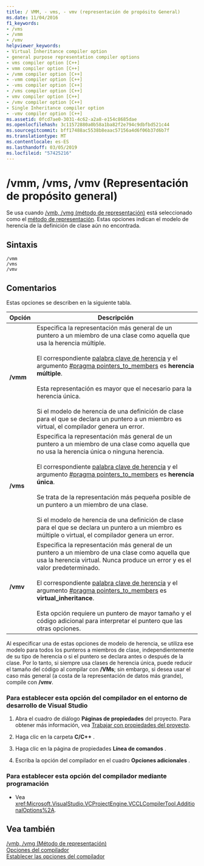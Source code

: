 ```yaml
---
title: / VMM, - vms, - vmv (representación de propósito General)
ms.date: 11/04/2016
f1_keywords:
- /vms
- /vmm
- /vmv
helpviewer_keywords:
- Virtual Inheritance compiler option
- general purpose representation compiler options
- vms compiler option [C++]
- vmm compiler option [C++]
- /vmm compiler option [C++]
- -vmm compiler option [C++]
- -vms compiler option [C++]
- /vms compiler option [C++]
- vmv compiler option [C++]
- /vmv compiler option [C++]
- Single Inheritance compiler option
- -vmv compiler option [C++]
ms.assetid: 0fcd7ae0-3031-4c62-a2a8-e154c8685dae
ms.openlocfilehash: 3c11572880a0b58a1ba82f2e794c9dbfbd521c44
ms.sourcegitcommit: bff17488ac5538b8eaac57156a4d6f06b37d6b7f
ms.translationtype: MT
ms.contentlocale: es-ES
ms.lasthandoff: 03/05/2019
ms.locfileid: "57425216"
---
```

# <a name="vmm-vms-vmv-general-purpose-representation"></a>/vmm, /vms, /vmv (Representación de propósito general)

Se usa cuando [/vmb, /vmg (método de representación)](../../build/reference/vmb-vmg-representation-method.md) está seleccionado como el [método de representación](../../build/reference/vmb-vmg-representation-method.md). Estas opciones indican el modelo de herencia de la definición de clase aún no encontrada.

## <a name="syntax"></a>Sintaxis

```
/vmm
/vms
/vmv
```

## <a name="remarks"></a>Comentarios

Estas opciones se describen en la siguiente tabla.

|Opción|Descripción|
|------------|-----------------|
|**/vmm**|Especifica la representación más general de un puntero a un miembro de una clase como aquella que usa la herencia múltiple.<br /><br /> El correspondiente [palabra clave de herencia](../../cpp/inheritance-keywords.md) y el argumento [#pragma pointers_to_members](../../preprocessor/pointers-to-members.md) es **herencia múltiple**.<br /><br /> Esta representación es mayor que el necesario para la herencia única.<br /><br /> Si el modelo de herencia de una definición de clase para el que se declara un puntero a un miembro es virtual, el compilador genera un error.|
|**/vms**|Especifica la representación más general de un puntero a un miembro de una clase como aquella que no usa la herencia única o ninguna herencia.<br /><br /> El correspondiente [palabra clave de herencia](../../cpp/inheritance-keywords.md) y el argumento [#pragma pointers_to_members](../../preprocessor/pointers-to-members.md) es **herencia única**.<br /><br /> Se trata de la representación más pequeña posible de un puntero a un miembro de una clase.<br /><br /> Si el modelo de herencia de una definición de clase para el que se declara un puntero a un miembro es múltiple o virtual, el compilador genera un error.|
|**/vmv**|Especifica la representación más general de un puntero a un miembro de una clase como aquella que usa la herencia virtual. Nunca produce un error y es el valor predeterminado.<br /><br /> El correspondiente [palabra clave de herencia](../../cpp/inheritance-keywords.md) y el argumento [#pragma pointers_to_members](../../preprocessor/pointers-to-members.md) es **virtual_inheritance**.<br /><br /> Esta opción requiere un puntero de mayor tamaño y el código adicional para interpretar el puntero que las otras opciones.|

Al especificar una de estas opciones de modelo de herencia, se utiliza ese modelo para todos los punteros a miembros de clase, independientemente de su tipo de herencia o si el puntero se declara antes o después de la clase. Por lo tanto, si siempre usa clases de herencia única, puede reducir el tamaño del código al compilar con **/VMs**; sin embargo, si desea usar el caso más general (a costa de la representación de datos más grande), compile con **/vmv**.

### <a name="to-set-this-compiler-option-in-the-visual-studio-development-environment"></a>Para establecer esta opción del compilador en el entorno de desarrollo de Visual Studio

1. Abra el cuadro de diálogo **Páginas de propiedades** del proyecto. Para obtener más información, vea [Trabajar con propiedades del proyecto](../../ide/working-with-project-properties.md).

1. Haga clic en la carpeta **C/C++** .

1. Haga clic en la página de propiedades **Línea de comandos** .

1. Escriba la opción del compilador en el cuadro **Opciones adicionales** .

### <a name="to-set-this-compiler-option-programmatically"></a>Para establecer esta opción del compilador mediante programación

- Vea <xref:Microsoft.VisualStudio.VCProjectEngine.VCCLCompilerTool.AdditionalOptions%2A>.

## <a name="see-also"></a>Vea también

[/vmb, /vmg (Método de representación)](../../build/reference/vmb-vmg-representation-method.md)<br/>
[Opciones del compilador](../../build/reference/compiler-options.md)<br/>
[Establecer las opciones del compilador](../../build/reference/setting-compiler-options.md)
